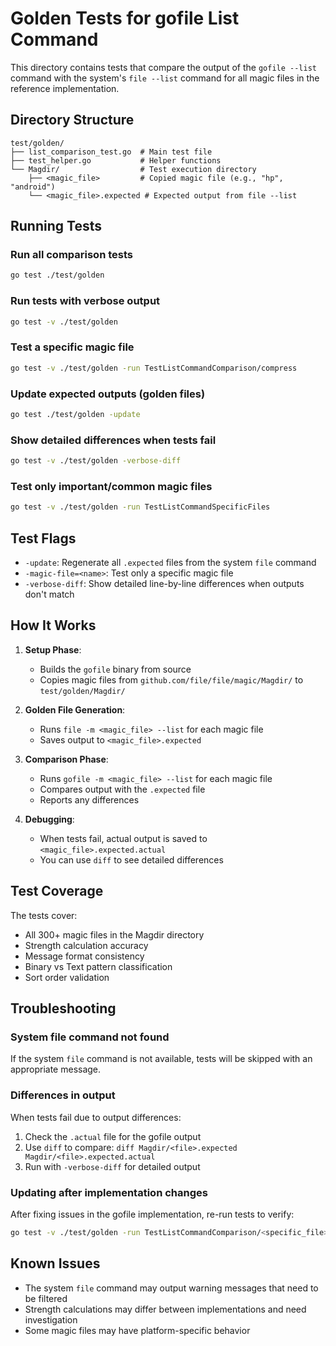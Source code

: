 # Golden Tests for gofile List Command

This directory contains tests that compare the output of the `gofile --list` command with the system's `file --list` command for all magic files in the reference implementation.

## Directory Structure

```
test/golden/
├── list_comparison_test.go  # Main test file
├── test_helper.go           # Helper functions
└── Magdir/                  # Test execution directory
    ├── <magic_file>         # Copied magic file (e.g., "hp", "android")
    └── <magic_file>.expected # Expected output from file --list
```

## Running Tests

### Run all comparison tests
```bash
go test ./test/golden
```

### Run tests with verbose output
```bash
go test -v ./test/golden
```

### Test a specific magic file
```bash
go test -v ./test/golden -run TestListCommandComparison/compress
```

### Update expected outputs (golden files)
```bash
go test ./test/golden -update
```

### Show detailed differences when tests fail
```bash
go test -v ./test/golden -verbose-diff
```

### Test only important/common magic files
```bash
go test -v ./test/golden -run TestListCommandSpecificFiles
```

## Test Flags

- `-update`: Regenerate all `.expected` files from the system `file` command
- `-magic-file=<name>`: Test only a specific magic file
- `-verbose-diff`: Show detailed line-by-line differences when outputs don't match

## How It Works

1. **Setup Phase**: 
   - Builds the `gofile` binary from source
   - Copies magic files from `github.com/file/file/magic/Magdir/` to `test/golden/Magdir/`

2. **Golden File Generation**:
   - Runs `file -m <magic_file> --list` for each magic file
   - Saves output to `<magic_file>.expected`

3. **Comparison Phase**:
   - Runs `gofile -m <magic_file> --list` for each magic file
   - Compares output with the `.expected` file
   - Reports any differences

4. **Debugging**:
   - When tests fail, actual output is saved to `<magic_file>.expected.actual`
   - You can use `diff` to see detailed differences

## Test Coverage

The tests cover:
- All 300+ magic files in the Magdir directory
- Strength calculation accuracy
- Message format consistency
- Binary vs Text pattern classification
- Sort order validation

## Troubleshooting

### System file command not found
If the system `file` command is not available, tests will be skipped with an appropriate message.

### Differences in output
When tests fail due to output differences:
1. Check the `.actual` file for the gofile output
2. Use `diff` to compare: `diff Magdir/<file>.expected Magdir/<file>.expected.actual`
3. Run with `-verbose-diff` for detailed output

### Updating after implementation changes
After fixing issues in the gofile implementation, re-run tests to verify:
```bash
go test -v ./test/golden -run TestListCommandComparison/<specific_file>
```

## Known Issues

- The system `file` command may output warning messages that need to be filtered
- Strength calculations may differ between implementations and need investigation
- Some magic files may have platform-specific behavior